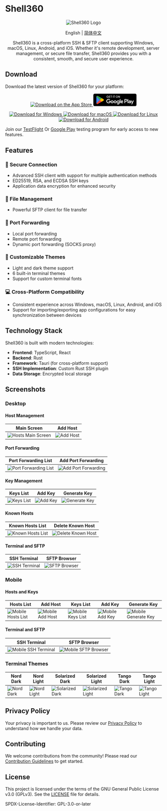 # Shell360

<p align="center">
  <img src="./resources/icon.png" alt="Shell360 Logo" width="128">
</p>

<p align="center">
  <span>English</span> | <a href="./README-zh_cn.md">简体中文</a>
</p>

<p align="center">
  Shell360 is a cross-platform SSH & SFTP client supporting Windows, macOS, Linux, Android, and iOS.
Whether it's remote development, server management, or secure file transfer, Shell360 provides you with a consistent, smooth, and secure user experience.
</p>

## Download

Download the latest version of Shell360 for your platform:

<p align="center">
  <a href="https://apps.apple.com/app/shell360/id6502880351">
    <img src="./resources/app-store.svg" width="123" alt="Download on the App Store" />
  </a>
  <a href="https://play.google.com/store/apps/details?id=com.nashaofu.shell360">
    <img src="./resources/GooglePlay.png" width="140" alt="Download on Google Play" />
  </a>
</p>
<p align="center">
  <a href="https://github.com/nashaofu/shell360/releases">
    <img
      src="https://img.shields.io/badge/Download%20for%20Windows-blue?style=for-the-badge"
      alt="Download for Windows"
    />
  </a>
  <a href="https://github.com/nashaofu/shell360/releases">
    <img src="https://img.shields.io/badge/Download%20for%20macOS-blue?style=for-the-badge" alt="Download for macOS" />
  </a>
  <a href="https://github.com/nashaofu/shell360/releases">
    <img src="https://img.shields.io/badge/Download%20for%20Linux-blue?style=for-the-badge" alt="Download for Linux" />
  </a>
  <a href="https://github.com/nashaofu/shell360/releases">
    <img
      src="https://img.shields.io/badge/Download%20for%20Android-blue?style=for-the-badge"
      alt="Download for Android"
    />
  </a>
</p>

Join our [TestFlight](https://testflight.apple.com/join/teqJZCRm) Or [Google Play](https://play.google.com/apps/testing/com.nashaofu.shell360) testing program for early access to new features.

## Features

### 🔐 Secure Connection

- Advanced SSH client with support for multiple authentication methods
- ED25519, RSA, and ECDSA SSH keys
- Application data encryption for enhanced security

### 📁 File Management

- Powerful SFTP client for file transfer

### 🔄 Port Forwarding

- Local port forwarding
- Remote port forwarding
- Dynamic port forwarding (SOCKS proxy)

### 🎨 Customizable Themes

- Light and dark theme support
- 6 built-in terminal themes
- Support for custom terminal fonts

### 💻 Cross-Platform Compatibility

- Consistent experience across Windows, macOS, Linux, Android, and iOS
- Support for importing/exporting app configurations for easy synchronization between devices

## Technology Stack

Shell360 is built with modern technologies:

- **Frontend**: TypeScript, React
- **Backend**: Rust
- **Framework**: Tauri (for cross-platform support)
- **SSH Implementation**: Custom Rust SSH plugin
- **Data Storage**: Encrypted local storage

## Screenshots

### Desktop

#### Host Management

| Main Screen                                                     | Add Host                                                  |
| --------------------------------------------------------------- | --------------------------------------------------------- |
| ![Hosts Main Screen](./resources/screenshots/desktop/hosts.png) | ![Add Host](./resources/screenshots/desktop/add-host.png) |

#### Port Forwarding

| Port Forwarding List                                                          | Add Port Forwarding                                                             |
| ----------------------------------------------------------------------------- | ------------------------------------------------------------------------------- |
| ![Port Forwarding List](./resources/screenshots/desktop/port-forwardings.png) | ![Add Port Forwarding](./resources/screenshots/desktop/add-port-forwarding.png) |

#### Key Management

| Keys List                                              | Add Key                                                 | Generate Key                                                      |
| ------------------------------------------------------ | ------------------------------------------------------- | ----------------------------------------------------------------- |
| ![Keys List](./resources/screenshots/desktop/keys.png) | ![Add Key](./resources/screenshots/desktop/add-key.png) | ![Generate Key](./resources/screenshots/desktop/generate-key.png) |

#### Known Hosts

| Known Hosts List                                                    | Delete Known Host                                                          |
| ------------------------------------------------------------------- | -------------------------------------------------------------------------- |
| ![Known Hosts List](./resources/screenshots/desktop/knownhosts.png) | ![Delete Known Host](./resources/screenshots/desktop/delete-knownhost.png) |

#### Terminal and SFTP

| SSH Terminal                                                  | SFTP Browser                                              |
| ------------------------------------------------------------- | --------------------------------------------------------- |
| ![SSH Terminal](./resources/screenshots/desktop/terminal.png) | ![SFTP Browser](./resources/screenshots/desktop/sftp.png) |

### Mobile

#### Hosts and Keys

| Hosts List                                                     | Add Host                                                       | Keys List                                                    | Add Key                                                      | Generate Key                                                           |
| -------------------------------------------------------------- | -------------------------------------------------------------- | ------------------------------------------------------------ | ------------------------------------------------------------ | ---------------------------------------------------------------------- |
| ![Mobile Hosts List](./resources/screenshots/mobile/hosts.png) | ![Mobile Add Host](./resources/screenshots/mobile/addHost.png) | ![Mobile Keys List](./resources/screenshots/mobile/keys.png) | ![Mobile Add Key](./resources/screenshots/mobile/addKey.png) | ![Mobile Generate Key](./resources/screenshots/mobile/generateKey.png) |

#### Terminal and SFTP

| SSH Terminal                                                        | SFTP Browser                                                    |
| ------------------------------------------------------------------- | --------------------------------------------------------------- |
| ![Mobile SSH Terminal](./resources/screenshots/mobile/terminal.png) | ![Mobile SFTP Browser](./resources/screenshots/mobile/sftp.png) |

### Terminal Themes

| Nord Dark                                                           | Nord Light                                                            | Solarized Dark                                                                | Solarized Light                                                                 | Tango Dark                                                            | Tango Light                                                             |
| ------------------------------------------------------------------- | --------------------------------------------------------------------- | ----------------------------------------------------------------------------- | ------------------------------------------------------------------------------- | --------------------------------------------------------------------- | ----------------------------------------------------------------------- |
| ![Nord Dark](./resources/screenshots/terminal-themes/nord-dark.png) | ![Nord Light](./resources/screenshots/terminal-themes/nord-light.png) | ![Solarized Dark](./resources/screenshots/terminal-themes/solarized-dark.png) | ![Solarized Light](./resources/screenshots/terminal-themes/solarized-light.png) | ![Tango Dark](./resources/screenshots/terminal-themes/tango-dark.png) | ![Tango Light](./resources/screenshots/terminal-themes/tango-light.png) |

## Privacy Policy

Your privacy is important to us. Please review our [Privacy Policy](./docs/Privacy-Policy.md) to understand how we handle your data.

## Contributing

We welcome contributions from the community! Please read our [Contribution Guidelines](./docs/CONTRIBUTING.md) to get started.

## License

This project is licensed under the terms of the GNU General Public License v3.0 (GPLv3).
See the [LICENSE](./LICENSE) file for details.

SPDX-License-Identifier: GPL-3.0-or-later
